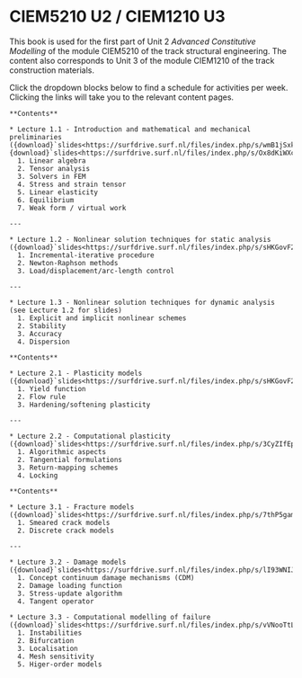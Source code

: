 # CIEM5210 U2 / CIEM1210 U3

This book is used for the first part of Unit 2 *Advanced Constitutive Modelling* of the module CIEM5210 of the track structural engineering.
The content also corresponds to Unit 3 of the module CIEM1210 of the track construction materials.

Click the dropdown blocks below to find a schedule for activities per week. Clicking the links will take you to the relevant content pages.

```{dropdown} Week 1
**Contents**

* Lecture 1.1 - Introduction and mathematical and mechanical preliminaries ({download}`slides<https://surfdrive.surf.nl/files/index.php/s/wmB1jSxkpeyAluc>`, {download}`slides<https://surfdrive.surf.nl/files/index.php/s/Ox8dKiWXcmCwcWY>`)
  1. Linear algebra
  2. Tensor analysis
  3. Solvers in FEM
  4. Stress and strain tensor
  5. Linear elasticity
  6. Equilibrium
  7. Weak form / virtual work

---

* Lecture 1.2 - Nonlinear solution techniques for static analysis ({download}`slides<https://surfdrive.surf.nl/files/index.php/s/sHKGovF2XZfJpdT>`) 
  1. Incremental-iterative procedure
  2. Newton-Raphson methods
  3. Load/displacement/arc-length control

---

* Lecture 1.3 - Nonlinear solution techniques for dynamic analysis (see Lecture 1.2 for slides)
  1. Explicit and implicit nonlinear schemes
  2. Stability
  3. Accuracy
  4. Dispersion

```

```{dropdown} Week 2
**Contents**

* Lecture 2.1 - Plasticity models ({download}`slides<https://surfdrive.surf.nl/files/index.php/s/sHKGovF2XZfJpdT>`)
  1. Yield function
  2. Flow rule
  3. Hardening/softening plasticity

---

* Lecture 2.2 - Computational plasticity ({download}`slides<https://surfdrive.surf.nl/files/index.php/s/3CyZIfEp3oq4eHf>`)
  1. Algorithmic aspects
  2. Tangential formulations
  3. Return-mapping schemes
  4. Locking

```

```{dropdown} Week 3
**Contents**

* Lecture 3.1 - Fracture models ({download}`slides<https://surfdrive.surf.nl/files/index.php/s/7thP5gamg2BB87a>`)
  1. Smeared crack models
  2. Discrete crack models

---

* Lecture 3.2 - Damage models ({download}`slides<https://surfdrive.surf.nl/files/index.php/s/lI93WNIJpNME4AM>`)
  1. Concept continuum damage mechanisms (CDM)
  2. Damage loading function
  3. Stress-update algorithm
  4. Tangent operator

* Lecture 3.3 - Computational modelling of failure ({download}`slides<https://surfdrive.surf.nl/files/index.php/s/vVNooTtLa9Npadn>`)
  1. Instabilities
  2. Bifurcation
  3. Localisation
  4. Mesh sensitivity
  5. Higer-order models

```
